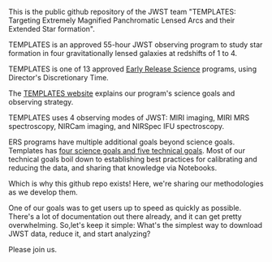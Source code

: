 This is the public github repository of the JWST team "TEMPLATES: Targeting Extremely Magnified Panchromatic Lensed Arcs and their Extended Star formation".

TEMPLATES is an approved 55-hour JWST observing program to study star formation in four gravitationally lensed galaxies at redshifts of 1 to 4.

TEMPLATES is one of 13 approved [Early Release Science](https://www.stsci.edu/jwst/science-execution/approved-ers-programs) programs, using Director's Discretionary Time.  

The [TEMPLATES website](https://sites.google.com/view/jwst-templates/) explains our program's science goals and observing strategy.

TEMPLATES uses 4 observing modes of JWST:  MIRI imaging, MIRI MRS spectroscopy, NIRCam imaging, and NIRSpec IFU spectroscopy.

ERS programs have multiple additional goals beyond science goals.  Templates has [four science goals and five technical goals](https://sites.google.com/view/jwst-templates/).  Most of our technical goals boil down to establishing best practices for calibrating and reducing the data, and sharing that knowledge via Notebooks.  

Which is why this github repo exists!  Here, we're sharing our methodologies as we develop them.

One of our goals was to get users up to speed as quickly as possible.  There's a lot of documentation out there already, and it can get pretty overwhelming.  So,let's keep it simple: What's the simplest way to download JWST data, reduce it, and start analyzing?  

Please join us.
